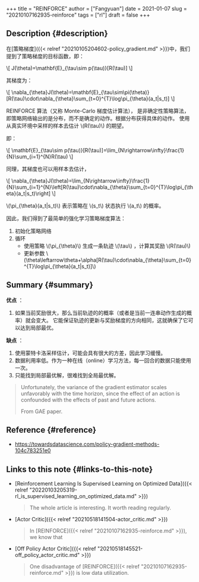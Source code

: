 +++
title = "REINFORCE"
author = ["Fangyuan"]
date = 2021-01-07
slug = "20210107162935-reinforce"
tags = ["rl"]
draft = false
+++

## Description {#description}

在[策略梯度]({{< relref "20210105204602-policy_gradient.md" >}})中，我们提到了策略梯度的目标函数，即：

\\[
J(\theta)=\mathbf{E}\_{\tau\sim p(\tau)}[R(\tau)]
\\]

其梯度为：

\\[
\nabla\_{\theta}J(\theta)=\mathbf{E}\_{\tau\sim\pi(\theta)}[R(\tau)\cdot\nabla\_{\theta}\sum\_{t=0}^{T}\log\pi\_{\theta}(a\_t|s\_t)]
\\]

REINFORCE 算法（又称 Monte-Carlo 梯度估计算法），
是非确定性策略算法，即策略网络输出的是分布，而不是确定的动作。根据分布获得具体的动作。
使用从真实环境中采样的样本去估计 \\(R(\tau)\\) 的期望。

即：

\\[
\mathbf{E}\_{\tau\sim p(\tau)}[R(\tau)]=\lim\_{N\rightarrow\infty}\frac{1}{N}\sum\_{i=1}^{N}R(\tau)
\\]

同理，其梯度也可以用样本去估计，

\\[
\nabla\_{\theta}J(\theta)=\lim\_{N\rightarrow\infty}\frac{1}{N}\sum\_{i=1}^{N}\left[R(\tau)\cdot\nabla\_{\theta}\sum\_{t=0}^{T}\log\pi\_{\theta}(a\_t|s\_t)\right]
\\]

\\(\pi\_{\theta}(a\_t|s\_t)\\) 表示策略在 \\(s\_t\\) 状态执行 \\(a\_t\\) 的概率。

因此，我们得到了最简单的强化学习策略梯度算法：

1.  初始化策略网络
2.  循环
    -   使用策略 \\(\pi\_{\theta}\\) 生成一条轨迹 \\(\tau\\) ，计算其奖励 \\(R(\tau)\\)
    -   更新参数 \\(\theta\leftarrow\theta+\alpha[R(\tau)\cdot\nabla\_{\theta}\sum\_{t=0}^{T}\log\pi\_{\theta}(a\_t|s\_t)]\\)


## Summary {#summary}

**优点** ：

1.  如果当前奖励很大，那么当前轨迹的的概率（或者是当前一连串动作生成的概率）就会变大。
    它能保证轨迹的更新与奖励梯度的方向相同，这就确保了它可以达到局部最优。

**缺点** ：

1.  使用蒙特卡洛采样估计，可能会具有很大的方差，因此学习缓慢。
2.  数据利用率低。作为一种在线（online）学习方法，每一回合的数据只能使用一次。
3.  只能找到局部最优解，很难找到全局最优解。

> Unfortunately, the variance of the gradient estimator scales unfavorably
> with the time horizon, since the effect of an action is confounded with
> the effects of past and future actions.
>
> From GAE paper.


## Reference {#reference}

-   <https://towardsdatascience.com/policy-gradient-methods-104c783251e0>


## Links to this note {#links-to-this-note}

-   [Reinforcement Learning Is Supervised Learning on Optimized Data]({{< relref "20220103205319-rl_is_supervised_learning_on_optimized_data.md" >}})

    > The whole article is interesting. It worth reading regularly.
-   [Actor Critic]({{< relref "20210518141504-actor_critic.md" >}})

    > In [REINFORCE]({{< relref "20210107162935-reinforce.md" >}}), we know that
-   [Off Policy Actor Critic]({{< relref "20210518145521-off_policy_actor_critic.md" >}})

    > One disadvantage of [REINFORCE]({{< relref "20210107162935-reinforce.md" >}}) is low data utilization.
